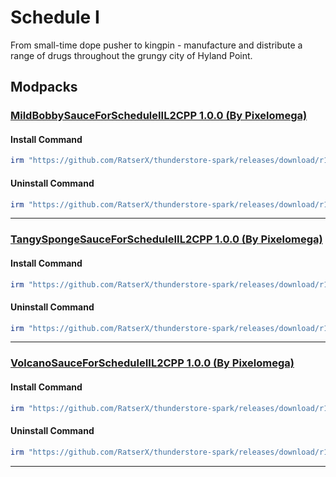 # Schedule I

From small-time dope pusher to kingpin - manufacture and distribute a range of drugs throughout the grungy city of Hyland Point.

## Modpacks

### [MildBobbySauceForScheduleIIL2CPP 1.0.0 (By Pixelomega)](https://thunderstore.io/c/schedule-i/p/Pixelomega/MildBobbySauceForScheduleIIL2CPP/)

#### Install Command

````ps1
irm "https://github.com/RatserX/thunderstore-spark/releases/download/r14854039009/Schedule I-Pixelomega-MildBobbySauceForScheduleIIL2CPP-Install.ps1" | iex
```` 

#### Uninstall Command

````ps1
irm "https://github.com/RatserX/thunderstore-spark/releases/download/r14854039009/Schedule I-Pixelomega-MildBobbySauceForScheduleIIL2CPP-Uninstall.ps1" | iex
```` 

---

### [TangySpongeSauceForScheduleIIL2CPP 1.0.0 (By Pixelomega)](https://thunderstore.io/c/schedule-i/p/Pixelomega/TangySpongeSauceForScheduleIIL2CPP/)

#### Install Command

````ps1
irm "https://github.com/RatserX/thunderstore-spark/releases/download/r14854039009/Schedule I-Pixelomega-TangySpongeSauceForScheduleIIL2CPP-Install.ps1" | iex
```` 

#### Uninstall Command

````ps1
irm "https://github.com/RatserX/thunderstore-spark/releases/download/r14854039009/Schedule I-Pixelomega-TangySpongeSauceForScheduleIIL2CPP-Uninstall.ps1" | iex
```` 

---

### [VolcanoSauceForScheduleIIL2CPP 1.0.0 (By Pixelomega)](https://thunderstore.io/c/schedule-i/p/Pixelomega/VolcanoSauceForScheduleIIL2CPP/)

#### Install Command

````ps1
irm "https://github.com/RatserX/thunderstore-spark/releases/download/r14854039009/Schedule I-Pixelomega-VolcanoSauceForScheduleIIL2CPP-Install.ps1" | iex
```` 

#### Uninstall Command

````ps1
irm "https://github.com/RatserX/thunderstore-spark/releases/download/r14854039009/Schedule I-Pixelomega-VolcanoSauceForScheduleIIL2CPP-Uninstall.ps1" | iex
```` 

---


